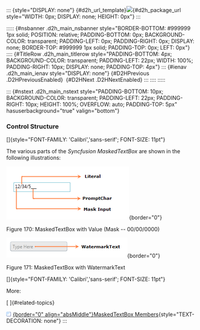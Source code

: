 ::: {style="DISPLAY: none"}
[](ms-xhelp:///?Id=d2h_url_template){#d2h_url_template}![](!package_url!){#d2h_package_url style="WIDTH: 0px; DISPLAY: none; HEIGHT: 0px"}
:::

::::: {#nsbanner .d2h_main_nsbanner style="BORDER-BOTTOM: #999999 1px solid; POSITION: relative; PADDING-BOTTOM: 0px; BACKGROUND-COLOR: transparent; PADDING-LEFT: 0px; PADDING-RIGHT: 0px; DISPLAY: none; BORDER-TOP: #999999 1px solid; PADDING-TOP: 0px; LEFT: 0px"}
:::: {#TitleRow .d2h_main_titlerow style="PADDING-BOTTOM: 4px; BACKGROUND-COLOR: transparent; PADDING-LEFT: 22px; WIDTH: 100%; PADDING-RIGHT: 10px; DISPLAY: none; PADDING-TOP: 4px"}
::: {#ienav .d2h_main_ienav style="DISPLAY: none"}
[](ms-xhelp:///?Id=3f121067-4bf0-4eb2-a08e-d4170d387a85){#D2HPrevious .D2HPreviousEnabled}  [](ms-xhelp:///?Id=58ade297-6c72-40d1-a14a-35d96aafbf3a){#D2HNext .D2HNextEnabled}
:::
::::
:::::

::: {#nstext .d2h_main_nstext style="PADDING-BOTTOM: 10px; BACKGROUND-COLOR: transparent; PADDING-LEFT: 22px; PADDING-RIGHT: 10px; HEIGHT: 100%; OVERFLOW: auto; PADDING-TOP: 5px" hasuserbackground="true" valign="bottom"}
### Control Structure

[]{style="FONT-FAMILY: 'Calibri','sans-serif'; FONT-SIZE: 11pt"} 

The various parts of the *Syncfusion MaskedTextBox* are shown in the following illustrations:

![](../ImagesExt/image261_150.png){border="0"}

Figure 170: MaskedTextBox with Value (Mask -- 00/00/0000)

![](../ImagesExt/image261_44.png){border="0"}

Figure 171: MaskedTextBox with WatermarkText

[]{style="FONT-FAMILY: 'Calibri','sans-serif'; FONT-SIZE: 11pt"} 

More:

[ ]{#related-topics}

[![](../button.gif){border="0" align="absMiddle"}MaskedTextBox Members](ms-xhelp:///?Id=c389b8e7-f7e2-42b1-b418-bed7e731ac5d){style="TEXT-DECORATION: none"}
:::
